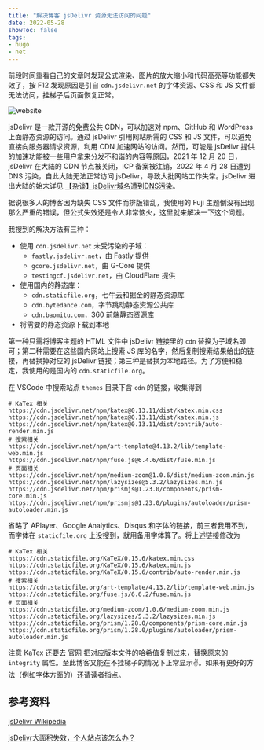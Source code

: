 ```yaml
---
title: "解决博客 jsDelivr 资源无法访问的问题"
date: 2022-05-28
showToc: false
tags:
- hugo
- net
---
```


前段时间重看自己的文章时发现公式渲染、图片的放大缩小和代码高亮等功能都失效了，按 F12 发现原因是引自 `cdn.jsdelivr.net` 的字体资源、CSS 和 JS 文件都无法访问，挂梯子后页面恢复正常。

![website](/jsdelivr_problem/website.png)

<!--more-->

jsDelivr 是一款开源的免费公共 CDN，可以加速对 npm、GitHub 和 WordPress 上面静态资源的访问。通过 jsDelivr 引用网站所需的 CSS 和 JS 文件，可以避免直接向服务器请求资源，利用 CDN 加速网站的访问。然而，可能是 jsDelivr 提供的加速功能被一些用户拿来分发不和谐的内容等原因，2021 年 12 月 20 日，jsDelivr 在大陆的 CDN 节点被关闭，ICP 备案被注销，2022 年 4 月 28 日遭到 DNS 污染，自此大陆无法正常访问 jsDelivr，导致大批网站工作失常。jsDelivr 进出大陆的始末详见 [【杂谈】jsDelivr域名遭到DNS污染](https://luotianyi.vc/6295.html)。

据说很多人的博客因为缺失 CSS 文件而排版错乱，我使用的 Fuji 主题倒没有出现那么严重的错误，但公式失效还是令人非常恼火，这里就来解决一下这个问题。

我搜到的解决方法有三种：

- 使用 `cdn.jsdelivr.net` 未受污染的子域：
  - `fastly.jsdelivr.net`，由 Fastly 提供
  - `gcore.jsdelivr.net`，由 G-Core 提供
  - `testingcf.jsdelivr.net`，由 CloudFlare 提供
- 使用国内的静态库：
  - `cdn.staticfile.org`，七牛云和掘金的静态资源库
  - `cdn.bytedance.com`，字节跳动静态资源公共库
  - `cdn.baomitu.com`，360 前端静态资源库
- 将需要的静态资源下载到本地

第一种只需将博客主题的 HTML 文件中 jsDelivr 链接里的 `cdn` 替换为子域名即可；第二种需要在这些国内网站上搜索 JS 库的名字，然后复制搜索结果给出的链接，再替换掉对应的 jsDelivr 链接；第三种是替换为本地路径。为了方便和稳定，我使用的是国内的 `cdn.staticfile.org`。

在 VSCode 中搜索站点 `themes` 目录下含 `cdn` 的链接，收集得到

```
# KaTex 相关
https://cdn.jsdelivr.net/npm/katex@0.13.11/dist/katex.min.css
https://cdn.jsdelivr.net/npm/katex@0.13.11/dist/katex.min.js
https://cdn.jsdelivr.net/npm/katex@0.13.11/dist/contrib/auto-render.min.js
# 搜索相关
https://cdn.jsdelivr.net/npm/art-template@4.13.2/lib/template-web.min.js
https://cdn.jsdelivr.net/npm/fuse.js@6.4.6/dist/fuse.min.js
# 页面相关
https://cdn.jsdelivr.net/npm/medium-zoom@1.0.6/dist/medium-zoom.min.js
https://cdn.jsdelivr.net/npm/lazysizes@5.3.2/lazysizes.min.js
https://cdn.jsdelivr.net/npm/prismjs@1.23.0/components/prism-core.min.js
https://cdn.jsdelivr.net/npm/prismjs@1.23.0/plugins/autoloader/prism-autoloader.min.js
```

省略了 APlayer、Google Analytics、Disqus 和字体的链接，前三者我用不到，而字体在 `staticfile.org` 上没搜到，就用备用字体算了。将上述链接修改为

```
# KaTex 相关
https://cdn.staticfile.org/KaTeX/0.15.6/katex.min.css
https://cdn.staticfile.org/KaTeX/0.15.6/katex.min.js
https://cdn.staticfile.org/KaTeX/0.15.6/contrib/auto-render.min.js
# 搜索相关
https://cdn.staticfile.org/art-template/4.13.2/lib/template-web.min.js
https://cdn.staticfile.org/fuse.js/6.6.2/fuse.min.js
# 页面相关
https://cdn.staticfile.org/medium-zoom/1.0.6/medium-zoom.min.js
https://cdn.staticfile.org/lazysizes/5.3.2/lazysizes.min.js
https://cdn.staticfile.org/prism/1.28.0/components/prism-core.min.js
https://cdn.staticfile.org/prism/1.28.0/plugins/autoloader/prism-autoloader.min.js
```

注意 KaTex 还要去 [官网](https://katex.org/docs/autorender.html) 把对应版本文件的哈希值复制过来，替换原来的 `integrity` 属性。至此博客又能在不挂梯子的情况下正常显示✌。如果有更好的方法（例如字体方面的）还请读者指点。

## 参考资料

[jsDelivr Wikipedia](https://en.wikipedia.org/wiki/JSDelivr)

[jsDelivr大面积失效，个人站点该怎么办？](https://blog.orangii.cn/2022/jsdelivr-alt/)